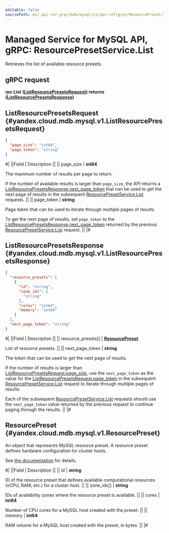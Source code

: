 ```yaml
---
editable: false
sourcePath: en/_api-ref-grpc/mdb/mysql/v1/api-ref/grpc/ResourcePreset/list.md
---
```


# Managed Service for MySQL API, gRPC: ResourcePresetService.List

Retrieves the list of available resource presets.

## gRPC request

**rpc List ([ListResourcePresetsRequest](#yandex.cloud.mdb.mysql.v1.ListResourcePresetsRequest)) returns ([ListResourcePresetsResponse](#yandex.cloud.mdb.mysql.v1.ListResourcePresetsResponse))**

## ListResourcePresetsRequest {#yandex.cloud.mdb.mysql.v1.ListResourcePresetsRequest}

```json
{
  "page_size": "int64",
  "page_token": "string"
}
```

#|
||Field | Description ||
|| page_size | **int64**

The maximum number of results per page to return.

If the number of available results is larger than `page_size`, the API returns a [ListResourcePresetsResponse.next_page_token](#yandex.cloud.mdb.mysql.v1.ListResourcePresetsResponse) that can be used to get the next page of results in the subsequent [ResourcePresetService.List](#List) requests. ||
|| page_token | **string**

Page token that can be used to iterate through multiple pages of results.

To get the next page of results, set `page_token` to the [ListResourcePresetsResponse.next_page_token](#yandex.cloud.mdb.mysql.v1.ListResourcePresetsResponse) returned by the previous [ResourcePresetService.List](#List) request. ||
|#

## ListResourcePresetsResponse {#yandex.cloud.mdb.mysql.v1.ListResourcePresetsResponse}

```json
{
  "resource_presets": [
    {
      "id": "string",
      "zone_ids": [
        "string"
      ],
      "cores": "int64",
      "memory": "int64"
    }
  ],
  "next_page_token": "string"
}
```

#|
||Field | Description ||
|| resource_presets[] | **[ResourcePreset](#yandex.cloud.mdb.mysql.v1.ResourcePreset)**

List of resource presets. ||
|| next_page_token | **string**

The token that can be used to get the next page of results.

If the number of results is larger than [ListResourcePresetsRequest.page_size](#yandex.cloud.mdb.mysql.v1.ListResourcePresetsRequest), use the `next_page_token` as the value for the [ListResourcePresetsRequest.page_token](#yandex.cloud.mdb.mysql.v1.ListResourcePresetsRequest) in the subsequent [ResourcePresetService.List](#List) request to iterate through multiple pages of results.

Each of the subsequent [ResourcePresetService.List](#List) requests should use the `next_page_token` value returned by the previous request to continue paging through the results. ||
|#

## ResourcePreset {#yandex.cloud.mdb.mysql.v1.ResourcePreset}

An object that represents MySQL resource preset.
A resource preset defines hardware configuration for cluster hosts.

See [the documentation](/docs/managed-mysql/concepts/instance-types) for details.

#|
||Field | Description ||
|| id | **string**

ID of the resource preset that defines available computational resources (vCPU, RAM, etc.) for a cluster host. ||
|| zone_ids[] | **string**

IDs of availability zones where the resource preset is available. ||
|| cores | **int64**

Number of CPU cores for a MySQL host created with the preset. ||
|| memory | **int64**

RAM volume for a MySQL host created with the preset, in bytes. ||
|#